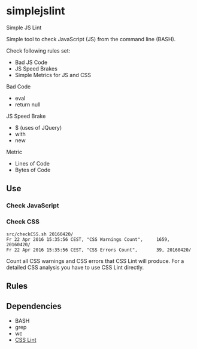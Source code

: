 # simplejslint
Simple JS Lint

Simple tool to check JavaScript (JS) from the command line (BASH).

Check following rules set:
- Bad JS Code
- JS Speed Brakes
- Simple Metrics for JS and CSS

Bad Code
- eval
- return null

JS Speed Brake
- $ (uses of JQuery)
- with
- new

Metric
- Lines of Code
- Bytes of Code


## Use
### Check JavaScript

### Check CSS
```
src/checkCSS.sh 20160420/
Fr 22 Apr 2016 15:35:56 CEST, "CSS Warnings Count",     1659, 20160420/
Fr 22 Apr 2016 15:35:56 CEST, "CSS Errors Count",       39, 20160420/
```
Count all CSS warnings and CSS errors that CSS Lint will produce. For a detailed CSS analysis you have to use CSS Lint directly.

## Rules


## Dependencies
- BASH
- grep
- wc
- [CSS Lint](https://github.com/CSSLint/csslint/wiki)
